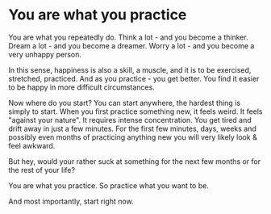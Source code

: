 # You are what you practice

You are what you repeatedly do. Think a lot - and you become a thinker. Dream a lot  - and you become a dreamer. Worry a lot - and you become a very unhappy person.

In this sense, happiness is also a skill, a muscle, and it is to be exercised, stretched, practiced.
And as you practice - you get better. You find it easier to be happy in more difficult circumstances.

Now where do you start? You can start anywhere, the hardest thing is simply to start.
When you first practice something new, it feels weird. It feels "against your nature". It requires intense concentration. You get tired and drift away in just a few minutes. For the first few minutes, days, weeks and possibly even months of practicing anything new you will very likely look & feel awkward.

But hey, would your rather suck at something for the next few months or for the rest of your life?

You are what you practice. So practice what you want to be.

And most importantly, start right now.
